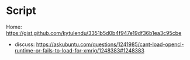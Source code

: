 # Script
Home: https://gist.github.com/kytulendu/3351b5d0b4f947e19df36b1ea3c95cbe
- discuss: https://askubuntu.com/questions/1241985/cant-load-opencl-runtime-or-fails-to-load-for-xmrig/1248383#1248383
